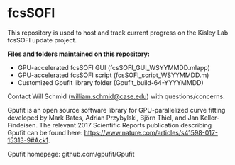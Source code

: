 # fcsSOFI

This repository is used to host and track current progress on the Kisley Lab fcsSOFI update project. 

**Files and folders maintained on this repository:**
* GPU-accelerated fcsSOFI GUI (fcsSOFI_GUI_WSYYMMDD.mlapp) 
* GPU-accelerated fcsSOFI script (fcsSOFI_script_WSYYMMDD.m)
* Customized Gpufit library folder (Gpufit_build-64-YYYYMMDD)

Contact Will Schmid (william.schmid@case.edu) with questions/concerns. 

Gpufit is an open source software library for GPU-parallelized curve fitting developed by Mark Bates, Adrian Przybylski, Björn Thiel, and Jan Keller-Findeisen. The relevant 2017 Scientific Reports publication describing Gpufit can be found here: https://www.nature.com/articles/s41598-017-15313-9#Ack1.

Gpufit homepage: github.com/gpufit/Gpufit
